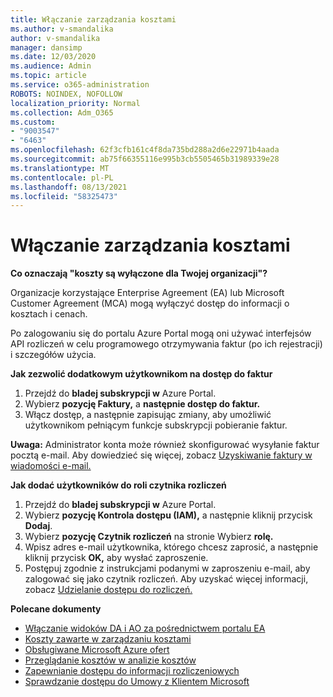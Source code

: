 ```yaml
---
title: Włączanie zarządzania kosztami
ms.author: v-smandalika
author: v-smandalika
manager: dansimp
ms.date: 12/03/2020
ms.audience: Admin
ms.topic: article
ms.service: o365-administration
ROBOTS: NOINDEX, NOFOLLOW
localization_priority: Normal
ms.collection: Adm_O365
ms.custom:
- "9003547"
- "6463"
ms.openlocfilehash: 62f3cfb161c4f8da735bd288a2d6e22971b4aada
ms.sourcegitcommit: ab75f66355116e995b3cb5505465b31989339e28
ms.translationtype: MT
ms.contentlocale: pl-PL
ms.lasthandoff: 08/13/2021
ms.locfileid: "58325473"
---
```

# <a name="enable-cost-management"></a>Włączanie zarządzania kosztami

**Co oznaczają "koszty są wyłączone dla Twojej organizacji"?**

Organizacje korzystające Enterprise Agreement (EA) lub Microsoft Customer Agreement (MCA) mogą wyłączyć dostęp do informacji o kosztach i cenach.

Po zalogowaniu się do portalu Azure Portal mogą oni używać interfejsów API rozliczeń w celu programowego otrzymywania faktur (po ich rejestracji) i szczegółów użycia.

**Jak zezwolić dodatkowym użytkownikom na dostęp do faktur**

1. Przejdź do **bladej subskrypcji w** Azure Portal.
2. Wybierz **pozycję Faktury,** a **następnie dostęp do faktur.**
3. Włącz dostęp, a następnie zapisując zmiany, aby umożliwić użytkownikom pełniącym funkcje subskrypcji pobieranie faktur.

**Uwaga:** Administrator konta może również skonfigurować wysyłanie faktur pocztą e-mail. Aby dowiedzieć się więcej, zobacz [Uzyskiwanie faktury w wiadomości e-mail.](https://docs.microsoft.com/azure/cost-management-billing/manage/download-azure-invoice-daily-usage-date?)

**Jak dodać użytkowników do roli czytnika rozliczeń**

1. Przejdź do **bladej subskrypcji w** Azure Portal.
2. Wybierz **pozycję Kontrola dostępu (IAM),** a następnie kliknij przycisk **Dodaj**.
3. Wybierz **pozycję Czytnik rozliczeń** na stronie Wybierz **rolę.**
4. Wpisz adres e-mail użytkownika, którego chcesz zaprosić, a następnie kliknij przycisk **OK,** aby wysłać zaproszenie.
5. Postępuj zgodnie z instrukcjami podanymi w zaproszeniu e-mail, aby zalogować się jako czytnik rozliczeń. Aby uzyskać więcej informacji, zobacz [Udzielanie dostępu do rozliczeń.](https://docs.microsoft.com/azure/cost-management-billing/manage/manage-billing-access?WT.mc_id=Portal-Microsoft_Azure_Support#opt-in)

**Polecane dokumenty**

- [Włączanie widoków DA i AO za pośrednictwem portalu EA](https://docs.microsoft.com/azure/cost-management-billing/costs/assign-access-acm-data?WT.mc_id=Portal-Microsoft_Azure_Support#enable-access-to-costs-in-the-ea-portal)
- [Koszty zawarte w zarządzaniu kosztami](https://docs.microsoft.com/azure/cost-management-billing/costs/understand-cost-mgt-data?WT.mc_id=Portal-Microsoft_Azure_Support#costs-included-in-cost-management)
- [Obsługiwane Microsoft Azure ofert](https://docs.microsoft.com/azure/cost-management-billing/costs/understand-cost-mgt-data?WT.mc_id=Portal-Microsoft_Azure_Support#supported-microsoft-azure-offers)
- [Przeglądanie kosztów w analizie kosztów](https://docs.microsoft.com/azure/cost-management-billing/costs/quick-acm-cost-analysis?WT.mc_id=Portal-Microsoft_Azure_Support&tabs=azure-portal#review-costs-in-cost-analysis)
- [Zapewnianie dostępu do informacji rozliczeniowych](https://docs.microsoft.com/azure/cost-management-billing/manage/manage-billing-access?WT.mc_id=Portal-Microsoft_Azure_Support)
- [Sprawdzanie dostępu do Umowy z Klientem Microsoft](https://docs.microsoft.com/azure/cost-management-billing/manage/download-azure-invoice-daily-usage-date?WT.mc_id=Portal-Microsoft_Azure_Support#check-access-to-a-microsoft-customer-agreement)






